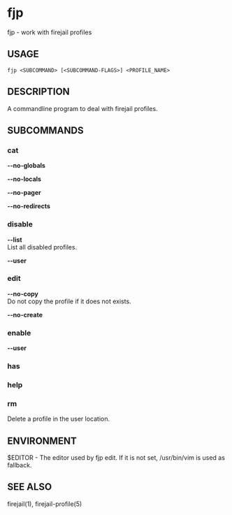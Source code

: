 # fjp

fjp - work with firejail profiles

## USAGE

`fjp <SUBCOMMAND> [<SUBCOMMAND-FLAGS>] <PROFILE_NAME>`

## DESCRIPTION

A commandline program to deal with firejail profiles.

## SUBCOMMANDS

### cat

**--no-globals**  

**--no-locals**  

**--no-pager**  

**--no-redirects**  

### disable

**--list**  
List all disabled profiles.

**--user**

### edit

**--no-copy**  
Do not copy the profile if it does not exists.

**--no-create**  

### enable

**--user**

### has

### help

### rm

Delete a profile in the user location.

## ENVIRONMENT

$EDITOR - The editor used by fjp edit. If it is not set, /usr/bin/vim is used as fallback.

## SEE ALSO

firejail(1), firejail-profile(5)
